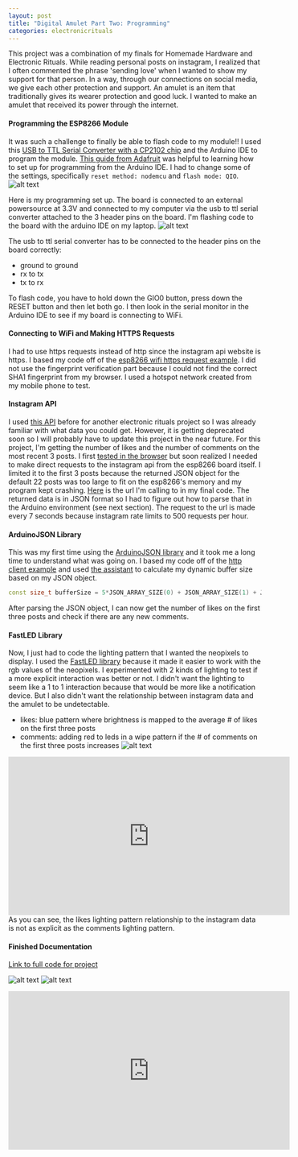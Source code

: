 ```yaml
---
layout: post
title: "Digital Amulet Part Two: Programming"
categories: electronicrituals
---
```


This project was a combination of my finals for Homemade Hardware and Electronic Rituals. While reading personal posts on instagram, I realized that I often commented the phrase 'sending love' when I wanted to show my support for that person. In a way, through our connections on social media, we give each other protection and support. An amulet is an item that traditionally gives its wearer protection and good luck. I wanted to make an amulet that received its power through the internet.

#### Programming the ESP8266 Module ####
It was such a challenge to finally be able to flash code to my module!! I used this [USB to TTL Serial Converter with a CP2102 chip](https://www.amazon.com/gp/product/B072K3Z3TL) and the Arduino IDE to program the module. [This guide from Adafruit](https://learn.adafruit.com/adafruit-huzzah-esp8266-breakout/using-arduino-ide) was helpful to learning how to set up for programming from the Arduino IDE. I had to change some of the settings, specifically `reset method: nodemcu` and `flash mode: QIO`.
![alt text](https://raw.githubusercontent.com/jirrian/jirrian.github.io/master/images/homemadehardware/final/arduinoide_settings.png)

Here is my programming set up. The board is connected to an external powersource at 3.3V and connected to my computer via the usb to ttl serial converter attached to the 3 header pins on the board. I'm flashing code to the board with the arduino IDE on my laptop.
![alt text](https://raw.githubusercontent.com/jirrian/jirrian.github.io/master/images/homemadehardware/final/programming_setup.jpg)

The usb to ttl serial converter has to be connected to the header pins on the board correctly:
- ground to ground
- rx to tx
- tx to rx

To flash code, you have to hold down the GIO0 button, press down the RESET button and then let both go. I then look in the serial monitor in the Arduino IDE to see if my board is connecting to WiFi.

#### Connecting to WiFi and Making HTTPS Requests ####
I had to use https requests instead of http since the instagram api website is https. I based my code off of the [esp8266 wifi https request example](https://github.com/esp8266/Arduino/blob/master/libraries/ESP8266WiFi/examples/HTTPSRequest/HTTPSRequest.ino). I did not use the fingerprint verification part because I could not find the correct SHA1 fingerprint from my browser. I used a hotspot network created from my mobile phone to test.

#### Instagram API ####
I used [this API](https://www.instagram.com/developer/endpoints/) before for another electronic rituals project so I was already familiar with what data you could get. However, it is getting deprecated soon so I will probably have to update this project in the near future. For this project, I'm getting the number of likes and the number of comments on the most recent 3 posts. I first [tested in the browser](http://blog.jzhong.today/digitalamulet/index.html) but soon realized I needed to make direct requests to the instagram api from the esp8266 board itself. I limited it to the first 3 posts because the returned JSON object for the default 22 posts was too large to fit on the esp8266's memory and my program kept crashing.
[Here](https://api.instagram.com/v1/users/self/media/recent/?count=3&access_token=10172653.7b9daff.50ac0058183644828adf4a08197d2361) is the url I'm calling to in my final code. The returned data is in JSON format so I had to figure out how to parse that in the Arduino environment (see next section). The request to the url is made every 7 seconds because instagram rate limits to 500 requests per hour.

#### ArduinoJSON Library ####
This was my first time using the [ArduinoJSON library](https://arduinojson.org/) and it took me a long time to understand what was going on. I based my code off of the [http client example](https://arduinojson.org/example/http-client/) and used [the assistant](https://arduinojson.org/assistant/) to calculate my dynamic buffer size based on my JSON object.
```c++
const size_t bufferSize = 5*JSON_ARRAY_SIZE(0) + JSON_ARRAY_SIZE(1) + JSON_ARRAY_SIZE(3) + 8*JSON_OBJECT_SIZE(1) + 3*JSON_OBJECT_SIZE(2) + 14*JSON_OBJECT_SIZE(3) + 11*JSON_OBJECT_SIZE(4) + 2*JSON_OBJECT_SIZE(15) + JSON_OBJECT_SIZE(16) + 7572;
```
After parsing the JSON object, I can now get the number of likes on the first three posts and check if there are any new comments.

#### FastLED Library ####
Now, I just had to code the lighting pattern that I wanted the neopixels to display. I used the [FastLED library](https://github.com/FastLED/FastLED) because it made it easier to work with the rgb values of the neopixels. I experimented with 2 kinds of lighting to test if a more explicit interaction was better or not. I didn't want the lighting to seem like a 1 to 1 interaction because that would be more like a notification device. But I also didn't want the relationship between instagram data and the amulet to be undetectable.

- likes: blue pattern where brightness is mapped to the average # of likes on the first three posts
- comments: adding red to leds in a wipe pattern if the # of comments on the first three posts increases
![alt text](https://raw.githubusercontent.com/jirrian/jirrian.github.io/master/images/homemadehardware/final/lightpattern.jpg)

<iframe width="560" height="315" src="https://www.youtube.com/embed/kV6PxAz2Ru8?rel=0" frameborder="0" allow="autoplay; encrypted-media" allowfullscreen></iframe>
As you can see, the likes lighting pattern relationship to the instagram data is not as explicit as the comments lighting pattern.

#### Finished Documentation ####
[Link to full code for project](https://github.com/jirrian/digital-amulet/blob/master/digital_amulet.ino)

![alt text](https://raw.githubusercontent.com/jirrian/jirrian.github.io/master/images/homemadehardware/final/digitalamulet_model.jpg)
![alt text](https://raw.githubusercontent.com/jirrian/jirrian.github.io/master/images/homemadehardware/final/digitalamulet_model_lit.jpg)

<iframe width="560" height="315" src="https://www.youtube.com/embed/fCvrKaWGQ8c?rel=0" frameborder="0" allow="autoplay; encrypted-media" allowfullscreen></iframe>
